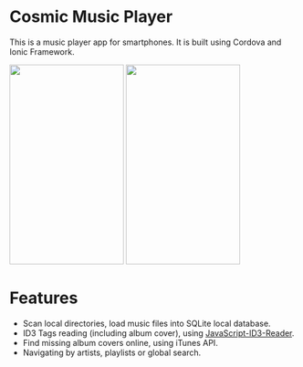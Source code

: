 # Cosmic Music Player

This is a music player app for smartphones. It is built using Cordova and Ionic Framework.

<img src='https://github.com/homerours/cosmic/blob/master/screenshots/playlist-home.jpg' width='200px' height='350px'>
<img src='https://github.com/homerours/cosmic/blob/master/screenshots/player.jpg' width='200px' height='350px'>
<!--![player](https://github.com/homerours/cosmic/blob/master/screenshots/player.jpg =200x)-->

# Features

- Scan local directories, load music files into SQLite local database.
- ID3 Tags reading (including album cover), using [JavaScript-ID3-Reader](https://github.com/aadsm/JavaScript-ID3-Reader).
- Find missing album covers online, using iTunes API.
- Navigating by artists, playlists or global search.
